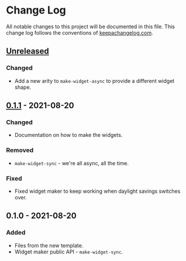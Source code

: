 # Change Log
All notable changes to this project will be documented in this file. This change log follows the conventions of [keepachangelog.com](http://keepachangelog.com/).

## [Unreleased]
### Changed
- Add a new arity to `make-widget-async` to provide a different widget shape.

## [0.1.1] - 2021-08-20
### Changed
- Documentation on how to make the widgets.

### Removed
- `make-widget-sync` - we're all async, all the time.

### Fixed
- Fixed widget maker to keep working when daylight savings switches over.

## 0.1.0 - 2021-08-20
### Added
- Files from the new template.
- Widget maker public API - `make-widget-sync`.

[Unreleased]: https://sourcehost.site/your-name/brave-and-true-code/compare/0.1.1...HEAD
[0.1.1]: https://sourcehost.site/your-name/brave-and-true-code/compare/0.1.0...0.1.1
